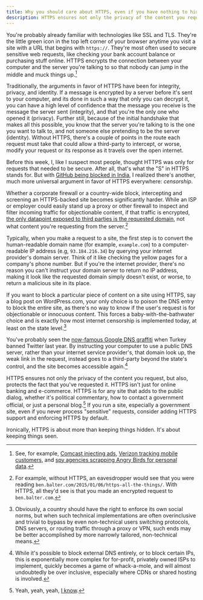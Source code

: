 ```yaml
---
title: Why you should care about HTTPS, even if you have nothing to hide
description: HTTPS ensures not only the privacy of the content you request, but also, protects the fact that you're even requesting it in the first place. HTTPS isn't just for secure transactions like online banking and e-commerce. HTTPS is for any website that adds to the public dialog.
---
```


You're probably already familiar with technologies like SSL and TLS. They're the little green icon in the top left corner of your browser anytime you visit a site with a URL that begins with `https://`. They're most often used to secure sensitive web requests, like checking your bank account balance or purchasing stuff online. HTTPS encrypts the connection between your computer and the server you're talking to so that nobody can jump in the middle and muck things up.[^1]

Traditionally, the arguments in favor of HTTPS have been for integrity, privacy, and identity. If a message is encrypted by a server before it's sent to your computer, and its done in such a way that only you can decrypt it, you can have a high level of confidence that the message you receive is the message the server sent (integrity), and that you're the only one who opened it (privacy). Further still, because of the initial handshake that makes all this possible, you know that the server you're talking to is the one you want to talk to, and not someone else pretending to be the server (identity). Without HTTPS, there's a couple of points in the route each request must take that could allow a third-party to intercept, or worse, modify your request or its response as it travels over the open internet.

Before this week, I, like I suspect most people, thought HTTPS was only for requests that needed to be secure. After all, that's what the "S" in HTTPS stands for. But with [GitHub being blocked in India](http://techcrunch.com/2014/12/31/indian-government-censorsht/), I realized there's another, much more universal argument in favor of HTTPS everywhere: *censorship*.

Whether a corporate firewall or a country-wide block, intercepting and screening an HTTPS-backed site becomes significantly harder. While an ISP or employer could easily stand up a proxy or other firewall to inspect and filter incoming traffic for objectionable content, if that traffic is encrypted, [the only datapoint exposed to third parties is the requested domain](https://gemfury.com/help/url-string-over-https), not what content you're requesting from the server.[^2]

Typically, when you make a request to a site, the first step is to convert the human-readable domain name (for example, `example.com`) to a computer-readable IP address (e.g, `93.184.216.34`) by querying your internet provider's domain server. Think of it like checking the yellow pages for a company's phone number. But if you're the internet provider, there's no reason you can't instruct your domain server to return no IP address, making it look like the requested domain simply doesn't exist, or worse, to return a malicious site in its place.

If you want to block a particular piece of content on a site using HTTPS, say a blog post on WordPress.com, your only choice is to poison the DNS entry to block the entire site, as there's no way to know if the user's request is for objectionable or innocuous content. This forces a baby-with-the-bathwater choice and is exactly how most internet censorship is implemented today, at least on the state level.[^3]

You've probably seen the [now-famous Google DNS graffiti](http://mashable.com/2014/03/21/twitter-ban-turkey-graffiti/) when Turkey banned Twitter last year. By instructing your computer to use a public DNS server, rather than your internet service provider's, that domain look up, the weak link in the request, instead goes to a third-party beyond the state's control, and the site becomes accessible again.[^4]

HTTPS ensures not only the privacy of the content you request, but also, protects the fact that you've requested it. HTTPS isn't just for online banking and e-commerce. HTTPS is for any site that adds to the public dialog, whether it's political commentary, how to contact a government official, or just a personal blog.[^5] If you run a site, especially a government site, even if you never process "sensitive" requests, consider adding HTTPS support and enforcing HTTPS by default.

Ironically, HTTPS is about more than keeping things hidden. It's about keeping things seen.

[^4]: While it's possible to block external DNS entirely, or to block certain IPs, this is exponentially more complex for for-profit, privately owned ISPs to implement, quickly becomes a game of whack-a-mole, and will almost undoubtedly be over inclusive, especially where CDNs or shared hosting is involved.

[^1]: See, for example, [Comcast injecting ads](http://arstechnica.com/tech-policy/2014/09/why-comcasts-JavaScript-ad-injections-threaten-security-net-neutrality/), [Verizon tracking mobile customers](https://www.eff.org/deeplinks/2014/11/verizon-x-uidh), and [spy agencies scrapping Angry Birds for personal data](https://www.propublica.org/article/spy-agencies-probe-angry-birds-and-other-apps-for-personal-data).

[^2]: For example, without HTTPS, an eavesdropper would see that you were reading `ben.balter.com/2015/01/06/https-all-the-things/`. With HTTPS, all they'd see is that you made an encrypted request to `ben.balter.com`.

[^3]: Obviously, a country should have the right to enforce its own social norms, but when such technical implementations are often overinclusive and trivial to bypass by even non-technical users switching protocols, DNS servers, or routing traffic through a proxy or VPN, such ends may be better accomplished by more narrowly tailored, non-technical means.

[^5]: Yeah, yeah, yeah, [I know](https://konklone.com/post/github-pages-now-supports-https-so-use-it).
